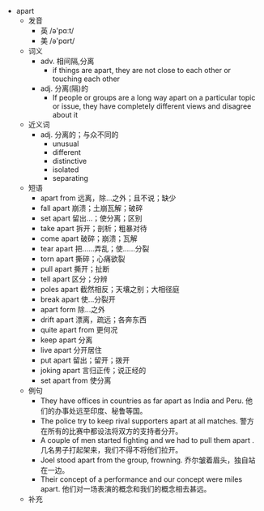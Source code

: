 - apart
  - 发音
    - 英 /ə'pɑːt/
    - 美 /ə'pɑrt/
  - 词义
    - adv. 相间隔,分离
      - if things are apart, they are not close to each other or touching each other
    - adj. 分离(隔)的
      - If people or groups are a long way apart on a particular topic or issue, they have completely different views and disagree about it
  - 近义词
    - adj. 分离的；与众不同的
      - unusual
      - different
      - distinctive
      - isolated
      - separating
  - 短语
    - apart from 远离，除…之外；且不说；缺少
    - fall apart 崩溃；土崩瓦解；破碎
    - set apart 留出…；使分离；区别
    - take apart 拆开；剖析；粗暴对待
    - come apart 破碎；崩溃；瓦解
    - tear apart 把……弄乱；使……分裂
    - torn apart 撕碎；心痛欲裂
    - pull apart 撕开；扯断
    - tell apart 区分；分辨
    - poles apart 截然相反；天壤之别；大相径庭
    - break apart 使…分裂开
    - apart form 除…之外
    - drift apart 漂离，疏远；各奔东西
    - quite apart from 更何况
    - keep apart 分离
    - live apart 分开居住
    - put apart 留出；留开；拨开
    - joking apart 言归正传；说正经的
    - set apart from 使分离
  - 例句
    - They have offices in countries as far apart as India and Peru. 他们的办事处远至印度、秘鲁等国。
    - The police try to keep rival supporters apart at all matches. 警方在所有的比赛中都设法将双方的支持者分开。
    - A couple of men started fighting and we had to pull them apart . 几名男子打起架来，我们不得不将他们拉开。
    - Joel stood apart from the group, frowning. 乔尔皱着眉头，独自站在一边。
    - Their concept of a performance and our concept were miles apart. 他们对一场表演的概念和我们的概念相去甚远。
  - 补充